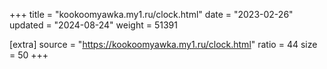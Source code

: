 +++
title = "kookoomyawka.my1.ru/clock.html"
date = "2023-02-26"
updated = "2024-08-24"
weight = 51391

[extra]
source = "https://kookoomyawka.my1.ru/clock.html"
ratio = 44
size = 50
+++
